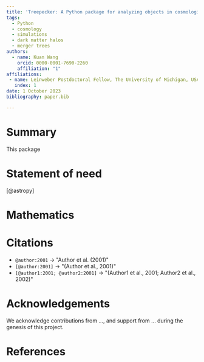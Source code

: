 ```yaml
---
title: 'Treepecker: A Python package for analyzing objects in cosmological simulations'
tags:
  - Python
  - cosmology
  - simulations
  - dark matter halos
  - merger trees
authors:
  - name: Kuan Wang
    orcid: 0000-0001-7690-2260
    affiliation: "1"
affiliations:
 - name: Leinweber Postdoctoral Fellow, The University of Michigan, USA
   index: 1
date: 1 October 2023
bibliography: paper.bib

---
```


# Summary
This package


# Statement of need

 [@astropy] 

# Mathematics



# Citations


- `@author:2001`  ->  "Author et al. (2001)"
- `[@author:2001]` -> "(Author et al., 2001)"
- `[@author1:2001; @author2:2001]` -> "(Author1 et al., 2001; Author2 et al., 2002)"



# Acknowledgements

We acknowledge contributions from ..., and support from ... during the genesis of this project.

# References
